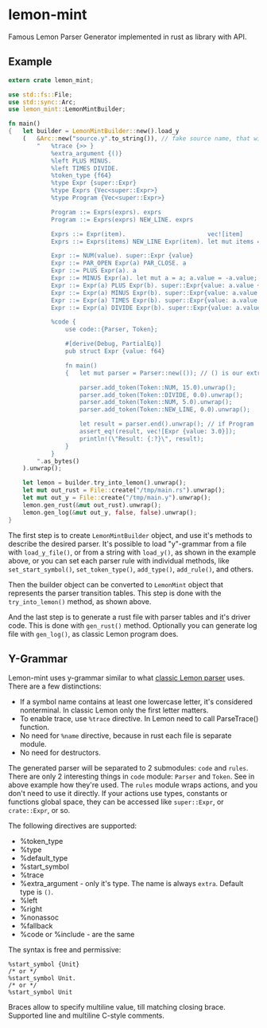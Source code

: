 # lemon-mint
Famous Lemon Parser Generator implemented in rust as library with API.

## Example

```rust
extern crate lemon_mint;

use std::fs::File;
use std::sync::Arc;
use lemon_mint::LemonMintBuilder;

fn main()
{	let builder = LemonMintBuilder::new().load_y
	(	&Arc::new("source.y".to_string()), // fake source name, that will appear in error messages
		"	%trace {>> }
			%extra_argument {()}
			%left PLUS MINUS.
			%left TIMES DIVIDE.
			%token_type {f64}
			%type Expr {super::Expr}
			%type Exprs {Vec<super::Expr>}
			%type Program {Vec<super::Expr>}

			Program ::= Exprs(exprs). exprs
			Program ::= Exprs(exprs) NEW_LINE. exprs

			Exprs ::= Expr(item).                       vec![item]
			Exprs ::= Exprs(items) NEW_LINE Expr(item). let mut items = items; items.push(item); items

			Expr ::= NUM(value). super::Expr {value}
			Expr ::= PAR_OPEN Expr(a) PAR_CLOSE. a
			Expr ::= PLUS Expr(a). a
			Expr ::= MINUS Expr(a). let mut a = a; a.value = -a.value; a
			Expr ::= Expr(a) PLUS Expr(b). super::Expr{value: a.value + b.value}
			Expr ::= Expr(a) MINUS Expr(b). super::Expr{value: a.value - b.value}
			Expr ::= Expr(a) TIMES Expr(b). super::Expr{value: a.value * b.value}
			Expr ::= Expr(a) DIVIDE Expr(b). super::Expr{value: a.value / b.value}

			%code {
				use code::{Parser, Token};

                #[derive(Debug, PartialEq)]
				pub struct Expr {value: f64}

				fn main()
				{	let mut parser = Parser::new(()); // () is our extra argument, that will be accessible in actions, and also through parser.extra

					parser.add_token(Token::NUM, 15.0).unwrap();
					parser.add_token(Token::DIVIDE, 0.0).unwrap();
					parser.add_token(Token::NUM, 5.0).unwrap();
					parser.add_token(Token::NEW_LINE, 0.0).unwrap();

					let result = parser.end().unwrap(); // if Program
                    assert_eq!(result, vec![Expr {value: 3.0}]);
                    println!(\"Result: {:?}\", result);
				}
			}
		".as_bytes()
	).unwrap();

	let lemon = builder.try_into_lemon().unwrap();
	let mut out_rust = File::create("/tmp/main.rs").unwrap();
	let mut out_y = File::create("/tmp/main.y").unwrap();
	lemon.gen_rust(&mut out_rust).unwrap();
	lemon.gen_log(&mut out_y, false, false).unwrap();
}
```

The first step is to create `LemonMintBuilder` object, and use it's methods to describe the desired parser. It's possible to load "y"-grammar from a file with `load_y_file()`, or from a string with `load_y()`, as shown in the example above, or you can set each parser rule with individual methods, like `set_start_symbol()`, `set_token_type()`, `add_type()`, `add_rule()`, and others.

Then the builder object can be converted to `LemonMint` object that represents the parser transition tables. This step is done with the `try_into_lemon()` method, as shown above.

And the last step is to generate a rust file with parser tables and it's driver code. This is done with `gen_rust()` method. Optionally you can generate log file with `gen_log()`, as classic Lemon program does.

## Y-Grammar

Lemon-mint uses y-grammar similar to what [classic Lemon parser](https://www.hwaci.com/sw/lemon/) uses. There are a few distinctions:

* If a symbol name contains at least one lowercase letter, it's considered nonterminal. In classic Lemon only the first letter matters.
* To enable trace, use `%trace` directive. In Lemon need to call ParseTrace() function.
* No need for `%name` directive, because in rust each file is separate module.
* No need for destructors.

The generated parser will be separated to 2 submodules: `code` and `rules`. There are only 2 interesting things in `code` module: `Parser` and `Token`. See in above example how they're used. The `rules` module wraps actions, and you don't need to use it directly. If your actions use types, constants or functions global space, they can be accessed like `super::Expr`, or `crate::Expr`, or so.

The following directives are supported:

* %token_type
* %type
* %default_type
* %start_symbol
* %trace
* %extra_argument - only it's type. The name is always `extra`. Default type is `()`.
* %left
* %right
* %nonassoc
* %fallback
* %code or %include - are the same

The syntax is free and permissive:

```
%start_symbol {Unit}
/* or */
%start_symbol Unit.
/* or */
%start_symbol Unit
```

Braces allow to specify multiline value, till matching closing brace. Supported line and multiline C-style comments.
